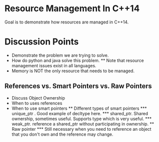 # Resource Management In C++14
Goal is to demonstrate how resources are managed in C++14.

# Discussion Points
* Demonstrate the problem we are trying to solve.
* How do python and java solve this problem.
** Note that resource management issues exist in all languages.
* Memory is NOT the only resource that needs to be managed.

## References vs. Smart Pointers vs. Raw Pointers
* Discuss Object Ownership
* When to uses references
* When to use smart pointers
** Different types of smart pointers
*** unique_ptr <most widely used> . Good example of decltype here.
*** shared_ptr. Shared ownership, sometimes useful.  Supports <void> type which is very useful.
*** weak_ptr. reference a shared_ptr without participating in ownership.
** Raw pointer
*** Still necessary when you need to reference an object that you don't own and the reference may change.
